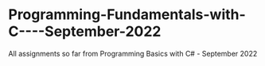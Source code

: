 # Programming-Fundamentals-with-C----September-2022
 All assignments so far from Programming Basics with C# - September 2022

